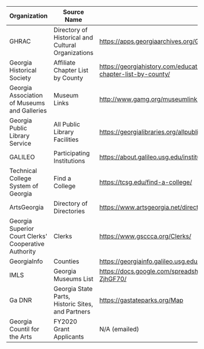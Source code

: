 | Organization | Source Name | Link | # Items |
| --- | --- | --- | --- |
| GHRAC	| Directory of Historical and Cultural Organizations | https://apps.georgiaarchives.org/GHRAB/ | 641 |
|Georgia Historical Society |	Affiliate Chapter List by County | https://georgiahistory.com/education-outreach/affiliate-chapter-program/affiliate-chapter-list-by-county/ | 44+36+47 = 127 |
|Georgia Association of Museums and Galleries |	Museum Links |	http://www.gamg.org/museumlinks.html |154 (including commented-out ones) |
|Georgia Public Library Service |	All Public Library Facilities |	https://georgialibraries.org/allpubliclibraryfacilities/	| 392 |
|GALILEO	| Participating Institutions	| https://about.galileo.usg.edu/institutions	| 93 |
|Technical College System of Georgia	| Find a College |	https://tcsg.edu/find-a-college/ |	22|
|ArtsGeorgia |	Directory of Directories |	https://www.artsgeorgia.net/directory/directory-of-directoriescalendars/ |	Meta |
|Georgia Superior Court Clerks' Cooperative Authority |	Clerks |	https://www.gsccca.org/Clerks/ |	159 |
|GeorgiaInfo	|Counties	|https://georgiainfo.galileo.usg.edu/topics/counties/	| 159|
| IMLS | Georgia Museums List | https://docs.google.com/spreadsheets/d/104wXi8wh6VXIIjFJNYlrtphh9G7J7TxztVD-ZjhGF70/ | 491 |
| Ga DNR | Georgia State Parts, Historic Sites, and Partners | https://gastateparks.org/Map | 72 |
| Georgia Countil for the Arts | FY2020 Grant Applicants | N/A (emailed) | 556 |
